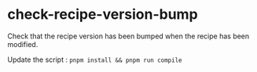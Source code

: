 # check-recipe-version-bump

Check that the recipe version has been bumped when the recipe has been modified.

Update the script : `pnpm install && pnpm run compile`

